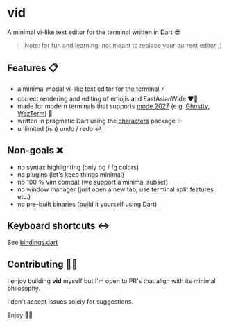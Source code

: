 # vid

A minimal vi-like text editor for the terminal written in Dart 😎
 
> Note: for fun and learning; not meant to replace your current editor ;)

## Features 📋

- a minimal modal vi-like text editor for the terminal ⚡️
- correct rendering and editing of emojis and EastAsianWide ❤️‍🔥
- made for modern terminals that supports [mode 2027](https://github.com/contour-terminal/terminal-unicode-core) (e.g. [Ghostty](https://github.com/mitchellh/ghostty/), [WezTerm](https://github.com/wez/wezterm)) 🧠
- written in pragmatic Dart using the [characters](https://pub.dev/packages/characters) package ✨
- unlimited (ish) undo / redo ↩️

## Non-goals ❌

- no syntax highlighting (only bg / fg colors)
- no plugins (let's keep things minimal)
- no 100 % vim compat (we support a minimal subset)
- no window manager (just open a new tab, use terminal split features etc.)
- no pre-built binaries ([build](build.sh) it yourself using Dart)

## Keyboard shortcuts ↔️

See [bindings.dart](lib/bindings.dart)

## Contributing 🙋‍♂️

I enjoy building **vid** myself but I'm open to PR's that align with its minimal philosophy.

I don't accept issues solely for suggestions.

Enjoy 🧑‍💻
